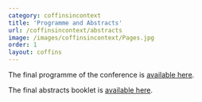 ```yaml
---
category: coffinsincontext
title: 'Programme and Abstracts'
url: /coffinsincontext/abstracts
image: /images/coffinsincontext/Pages.jpg
order: 1
layout: coffins
---
```


The final programme of the conference is [available here](../Final_programme.pdf).

The final abstracts booklet is [available here](../Final_abstracts.pdf).
